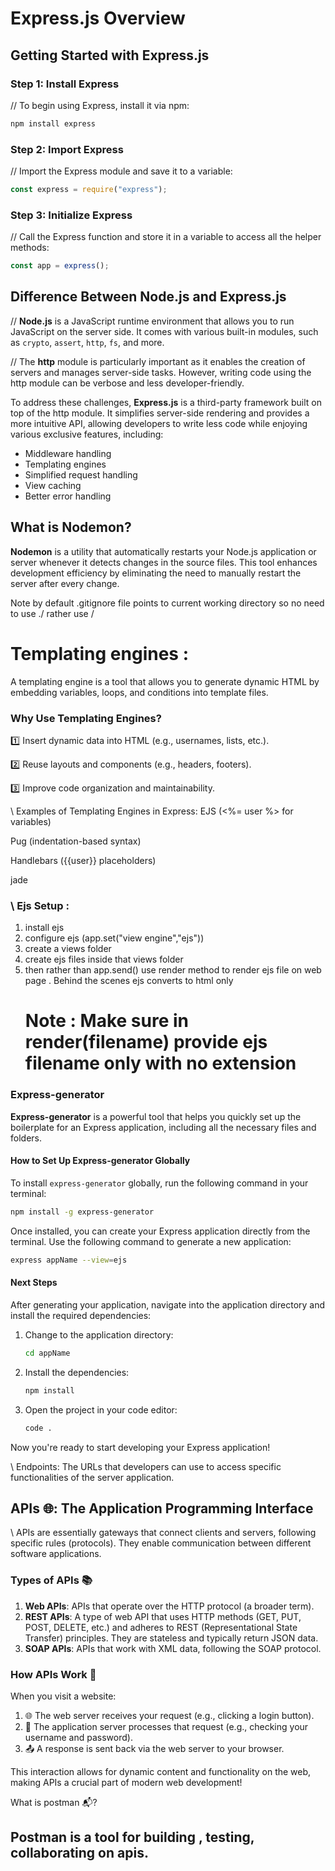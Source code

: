 # Express.js Overview

## Getting Started with Express.js

### Step 1: Install Express

// To begin using Express, install it via npm:

```bash
npm install express
```

### Step 2: Import Express

// Import the Express module and save it to a variable:

```javascript
const express = require("express");
```

### Step 3: Initialize Express

// Call the Express function and store it in a variable to access all the helper methods:

```javascript
const app = express();
```

## Difference Between Node.js and Express.js

// **Node.js** is a JavaScript runtime environment that allows you to run JavaScript on the server side. It comes with various built-in modules, such as `crypto`, `assert`, `http`, `fs`, and more.

// The **http** module is particularly important as it enables the creation of servers and manages server-side tasks. However, writing code using the http module can be verbose and less developer-friendly.

To address these challenges, **Express.js** is a third-party framework built on top of the http module. It simplifies server-side rendering and provides a more intuitive API, allowing developers to write less code while enjoying various exclusive features, including:

- Middleware handling
- Templating engines
- Simplified request handling
- View caching
- Better error handling

## What is Nodemon?

**Nodemon** is a utility that automatically restarts your Node.js application or server whenever it detects changes in the source files. This tool enhances development efficiency by eliminating the need to manually restart the server after every change.

Note by default .gitignore file points to current working directory so no need to use ./ rather use /

# Templating engines :

A templating engine is a tool that allows you to generate dynamic HTML by embedding variables, loops, and conditions into template files.

### Why Use Templating Engines?

1️⃣ Insert dynamic data into HTML (e.g., usernames, lists, etc.).

2️⃣ Reuse layouts and components (e.g., headers, footers).

3️⃣ Improve code organization and maintainability.

\\ Examples of Templating Engines in Express:
EJS (<%= user %> for variables)

Pug (indentation-based syntax)

Handlebars ({{user}} placeholders)

jade

### \\ Ejs Setup :

1. install ejs
2. configure ejs (app.set("view engine","ejs"))
3. create a views folder
4. create ejs files inside that views folder
5. then rather than app.send() use render method to render ejs file on web page . Behind the scenes ejs converts to html only
   # Note : Make sure in render(filename) provide ejs filename only with no extension

### Express-generator

**Express-generator** is a powerful tool that helps you quickly set up the boilerplate for an Express application, including all the necessary files and folders.

#### How to Set Up Express-generator Globally

To install `express-generator` globally, run the following command in your terminal:

```bash
npm install -g express-generator
```

Once installed, you can create your Express application directly from the terminal. Use the following command to generate a new application:

```bash
express appName --view=ejs
```

#### Next Steps

After generating your application, navigate into the application directory and install the required dependencies:

1. Change to the application directory:

   ```bash
   cd appName
   ```

2. Install the dependencies:

   ```bash
   npm install
   ```

3. Open the project in your code editor:
   ```bash
   code .
   ```

Now you're ready to start developing your Express application!

\\ Endpoints: The URLs that developers can use to access specific functionalities of the server application.

## APIs 🌐: The Application Programming Interface

\\ APIs are essentially gateways that connect clients and servers, following specific rules (protocols). They enable communication between different software applications.

### Types of APIs 📚

1. **Web APIs**: APIs that operate over the HTTP protocol (a broader term).
2. **REST APIs**: A type of web API that uses HTTP methods (GET, PUT, POST, DELETE, etc.) and adheres to REST (Representational State Transfer) principles. They are stateless and typically return JSON data.
3. **SOAP APIs**: APIs that work with XML data, following the SOAP protocol.

### How APIs Work 🔄

When you visit a website:

1. 🌐 The web server receives your request (e.g., clicking a login button).
2. 🧠 The application server processes that request (e.g., checking your username and password).
3. 📤 A response is sent back via the web server to your browser.

This interaction allows for dynamic content and functionality on the web, making APIs a crucial part of modern web development!

What is postman 📬?
## Postman is a tool for building , testing, collaborating on apis.